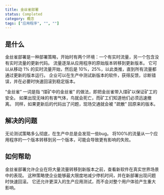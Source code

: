 ```yaml
---
title: 金丝雀部署
status: Completed
category: 概念
tags: ["应用程序", "", ""]
---
```


## 是什么

金丝雀部署是一种部署策略，开始时有两个环境：一个有实时流量，另一个包含没有实时流量的更新代码。
流量逐渐从应用程序的原始版本转移到更新版本。
它可以从移动 1% 的实时流量开始，然后是 10%，25%，以此类推，直到所有流量都通过更新的版本运行。
企业可以在生产中测试新版本的软件，获得反馈，诊断错误，并在必要时快速回滚到稳定版本。 

“金丝雀” 一词是指 “煤矿中的金丝雀” 的做法，即把金丝雀带入煤矿以保证矿工的安全。
如果出现无味的有害气体，鸟就会死亡，而矿工们知道他们必须迅速撤离。
同样，如果更新后的代码出了问题，现场交通就会被 "疏散" 回原来的版本。

## 解决的问题

无论测试策略多么彻底，在生产中总是会发现一些bug。
将100%的流量从一个应用程序的一个版本转移到另一个版本，可能会导致更有影响的失败。

## 如何帮助

金丝雀部署允许企业在将大量流量转移到新版本之前，查看新软件在真实世界场景中的表现。
这种策略使企业能够最大限度地减少停机时间，并在新部署出现问题时快速回滚。
它还允许更深入的生产应用测试，而不会对整个用户体验产生重大影响。
